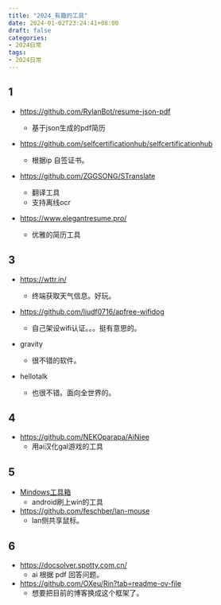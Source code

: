 ```yaml
---
title: "2024_有趣的工具"
date: 2024-01-02T23:24:41+08:00
draft: false
categories:
- 2024日常
tags:
- 2024日常
---
```



## 1

- https://github.com/RylanBot/resume-json-pdf
	- 基于json生成的pdf简历

- https://github.com/selfcertificationhub/selfcertificationhub
	- 根据ip 自签证书。

- https://github.com/ZGGSONG/STranslate
	- 翻译工具
	- 支持离线ocr

- https://www.elegantresume.pro/
	- 优雅的简历工具

## 3

- https://wttr.in/
	- 终端获取天气信息。好玩。
- https://github.com/liudf0716/apfree-wifidog
	- 自己架设wifi认证。。。挺有意思的。

- gravity
	- 很不错的软件。
- hellotalk
	- 也很不错。面向全世界的。

## 4 

- https://github.com/NEKOparapa/AiNiee
	- 用ai汉化gal游戏的工具

## 5

- [Mindows工具箱](https://mindows.cn/)
	- android刷上win的工具
- https://github.com/feschber/lan-mouse
	- lan侧共享鼠标。

## 6
- https://docsolver.spotty.com.cn/
	- ai 根据 pdf 回答问题。
- https://github.com/OXeu/Rin?tab=readme-ov-file
	- 想要把目前的博客换成这个框架了。